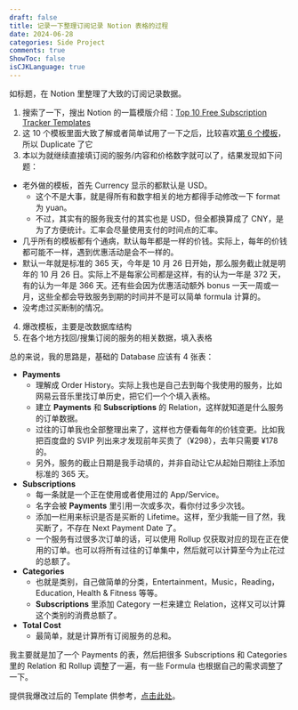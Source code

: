 ```yaml
---
draft: false
title: 记录一下整理订阅记录 Notion 表格的过程
date: 2024-06-28
categories: Side Project
comments: true
ShowToc: false
isCJKLanguage: true
---
```


如标题，在 Notion 里整理了大致的订阅记录数据。

1. 搜索了一下，搜出 Notion 的一篇模版介绍：[Top 10 Free Subscription Tracker Templates](https://www.notion.so/templates/collections/top-10-free-subscription-tracker-templates-in-notion)
2. 这 10 个模板里面大致了解或者简单试用了一下之后，比较喜欢[第 6 个模板](https://butternut-canid-9ad.notion.site/Subscription-Tracker-c9f10fdaa62044eda1f75d39a8a484aa)，所以 Duplicate 了它
3. 本以为就继续直接填订阅的服务/内容和价格数字就可以了，结果发现如下问题：
  - 老外做的模板，首先 Currency 显示的都默认是 USD。
    - 这个不是大事，就是得所有和数字相关的地方都得手动修改一下 format 为 yuan。
    - 不过，其实有的服务我支付的其实也是 USD，但全都换算成了 CNY，是为了方便统计。汇率会尽量使用支付的时间点的汇率。
  - 几乎所有的模板都有个通病，默认每年都是一样的价钱。实际上，每年的价钱都可能不一样，遇到优惠活动是会不一样的。
  - 默认一年就是标准的 365 天，今年是 10 月 26 日开始，那么服务截止就是明年的 10 月 26 日。实际上不是每家公司都是这样，有的认为一年是 372 天，有的认为一年是 366 天。还有些会因为优惠活动额外 bonus 一天一周或一月，这些全都会导致服务到期的时间并不是可以简单 formula 计算的。
  - 没考虑过买断制的情况。
4. 爆改模板，主要是改数据库结构
5. 在各个地方找回/搜集订阅的服务的相关数据，填入表格

总的来说，我的思路是，基础的 Database 应该有 4 张表：
- **Payments**
  - 理解成 Order History。实际上我也是自己去到每个我使用的服务，比如网易云音乐里找订单历史，把它们一个个填入表格。
  - 建立 **Payments** 和 **Subscriptions** 的 Relation，这样就知道是什么服务的订单数据。
  - 过往的订单我也全部整理出来了，这样也方便看每年的价钱变更。比如我把百度盘的 SVIP 列出来才发现前年买贵了（¥298），去年只需要 ¥178 的。
  - 另外，服务的截止日期是我手动填的，并非自动让它从起始日期往上添加标准的 365 天。
- **Subscriptions**
  - 每一条就是一个正在使用或者使用过的 App/Service。
  - 名字会被 **Payments** 里引用一次或多次，看你付过多少次钱。
  - 添加一栏用来标识是否是买断的 Lifetime。这样，至少我能一目了然，我买断了，不存在 Next Payment Date 了。
  - 一个服务有过很多次订单的话，可以使用 Rollup 仅获取对应的现在正在使用的订单。也可以将所有过往的订单集中，然后就可以计算至今为止花过的总额了。
- **Categories**
  - 也就是类别，自己做简单的分类，Entertainment，Music，Reading，Education, Health & Fitness 等等。
  - **Subscriptions** 里添加 Category 一栏来建立 Relation，这样又可以计算这个类别的消费总额了。
- **Total Cost**
  - 最简单，就是计算所有订阅服务的总和。

我主要就是加了一个 Payments 的表，然后把很多 Subscriptions 和 Categories 里的 Relation 和 Rollup 调整了一遍，有一些 Formula 也根据自己的需求调整了一下。

提供我爆改过后的 Template 供参考，[点击此处](https://bambooo.notion.site/Subscription-Tracker-Template-7fae482b972b499eb5cc0830b353e1e0)。
